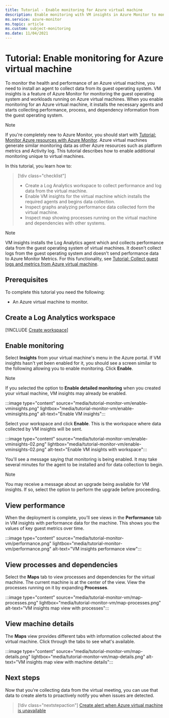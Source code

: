 ```yaml
---
title: Tutorial - Enable monitoring for Azure virtual machine
description: Enable monitoring with VM insights in Azure Monitor to monitor an Azure virtual machine.
ms.service: azure-monitor
ms.topic: article
ms.custom: subject-monitoring
ms.date: 11/04/2021
---
```


# Tutorial: Enable monitoring for Azure virtual machine
To monitor the health and performance of an Azure virtual machine, you need to install an agent to collect data from its guest operating system. VM insights is a feature of Azure Monitor for monitoring the guest operating system and workloads running on Azure virtual machines. When you enable monitoring for an Azure virtual machine, it installs the necessary agents and starts collecting performance, process, and dependency information from the guest operating system. 

> [!NOTE]
> If you're completely new to Azure Monitor, you should start with [Tutorial: Monitor Azure resources with Azure Monitor](../essentials/monitor-azure-resource.md). Azure virtual machines generate similar monitoring data as other Azure resources such as platform metrics and Activity log. This tutorial describes how to enable additional monitoring unique to virtual machines.

In this tutorial, you learn how to:

> [!div class="checklist"]
> * Create a Log Analytics workspace to collect performance and log data from the virtual machine.
> * Enable VM insights for the virtual machine which installs the required agents and begins data collection. 
> * Inspect graphs analyzing performance data collected form the virtual machine. 
> * Inspect map showing processes running on the virtual machine and dependencies with other systems.


> [!NOTE]
> VM insights installs the Log Analytics agent which and collects performance data from the guest operating system of virtual machines. It doesn't collect logs from the guest operating system and doesn't send performance data to Azure Monitor Metrics. For this functionality, see [Tutorial: Collect guest logs and metrics from Azure virtual machine](tutorial-monitor-vm-guest.md).

## Prerequisites
To complete this tutorial you need the following: 

- An Azure virtual machine to monitor.



## Create a Log Analytics workspace
[!INCLUDE [Create workspace](../../../includes/azure-monitor-tutorial-workspace.md)]


## Enable monitoring
Select **Insights** from your virtual machine's menu in the Azure portal. If VM insights hasn't yet been enabled for it, you should see a screen similar to the following allowing you to enable monitoring. Click **Enable**.

> [!NOTE]
> If you selected the option to **Enable detailed monitoring** when you created your virtual machine, VM insights may already be enabled.

:::image type="content" source="media/tutorial-monitor-vm/enable-vminsights.png" lightbox="media/tutorial-monitor-vm/enable-vminsights.png" alt-text="Enable VM insights":::

Select your workspace and click **Enable**. This is the workspace where data collected by VM insights will be sent.

:::image type="content" source="media/tutorial-monitor-vm/enable-vminsights-02.png" lightbox="media/tutorial-monitor-vm/enable-vminsights-02.png" alt-text="Enable VM insights with workspace":::

You'll see a message saying that monitoring is being enabled. It may take several minutes for the agent to be installed and for data collection to begin. 

> [!NOTE]
> You may receive a message about an upgrade being available for VM insights. If so, select the option to perform the upgrade before proceeding.

## View performance
When the deployment is complete, you'll see views in the **Performance** tab in VM insights with performance data for the machine. This shows you the values of key guest metrics over time. 

:::image type="content" source="media/tutorial-monitor-vm/performance.png" lightbox="media/tutorial-monitor-vm/performance.png" alt-text="VM insights performance view":::

## View processes and dependencies
Select the **Maps** tab to view processes and dependencies for the virtual machine. The current machine is at the center of the view. View the processes running on it by expanding **Processes**.

:::image type="content" source="media/tutorial-monitor-vm/map-processes.png" lightbox="media/tutorial-monitor-vm/map-processes.png" alt-text="VM insights map view with processes":::


## View machine details
The **Maps** view provides different tabs with information collected about the virtual machine. Click through the tabs to see what's available.

:::image type="content" source="media/tutorial-monitor-vm/map-details.png" lightbox="media/tutorial-monitor-vm/map-details.png" alt-text="VM insights map view with machine details":::

## Next steps
Now that you're collecting data from the virtual meeting, you can use that data to create alerts to proactively notify you when issues are detected.

> [!div class="nextstepaction"]
> [Create alert when Azure virtual machine is unavailable](tutorial-monitor-vm-alert.md)

